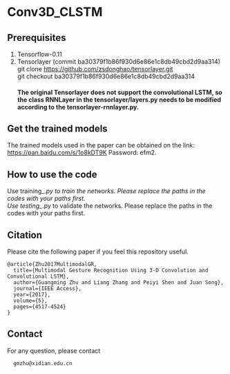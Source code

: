 # Conv3D_CLSTM

## Prerequisites

1) Tensorflow-0.11 <br/>
2) Tensorlayer (commit ba30379f1b86f930d6e86e1c8db49cbd2d9aa314) <br/> 
   git clone https://github.com/zsdonghao/tensorlayer.git <br/>
   git checkout ba30379f1b86f930d6e86e1c8db49cbd2d9aa314 <br/>
   #### The original Tensorlayer does not support the convolutional LSTM, so the class RNNLayer in the tensorlayer/layers.py needs to be modified according to the tensorlayer-rnnlayer.py. <br/>
   
## Get the trained models
The trained models used in the paper can be obtained on the link: https://pan.baidu.com/s/1o8kDT9K Password: efm2. <br/>

## How to use the code
Use training_*.py to train the networks. Please replace the paths in the codes with your paths first. <br/>
Use testing_*.py to validate the networks. Please replace the paths in the codes with your paths first. <br/>

## Citation
Please cite the following paper if you feel this repository useful. <br/>
```
@article{Zhu2017MultimodalGR,
  title={Multimodal Gesture Recognition Using 3-D Convolution and Convolutional LSTM},
  author={Guangming Zhu and Liang Zhang and Peiyi Shen and Juan Song},
  journal={IEEE Access},
  year={2017},
  volume={5},
  pages={4517-4524}
}
```
## Contact
For any question, please contact
```
  gmzhu@xidian.edu.cn
```
